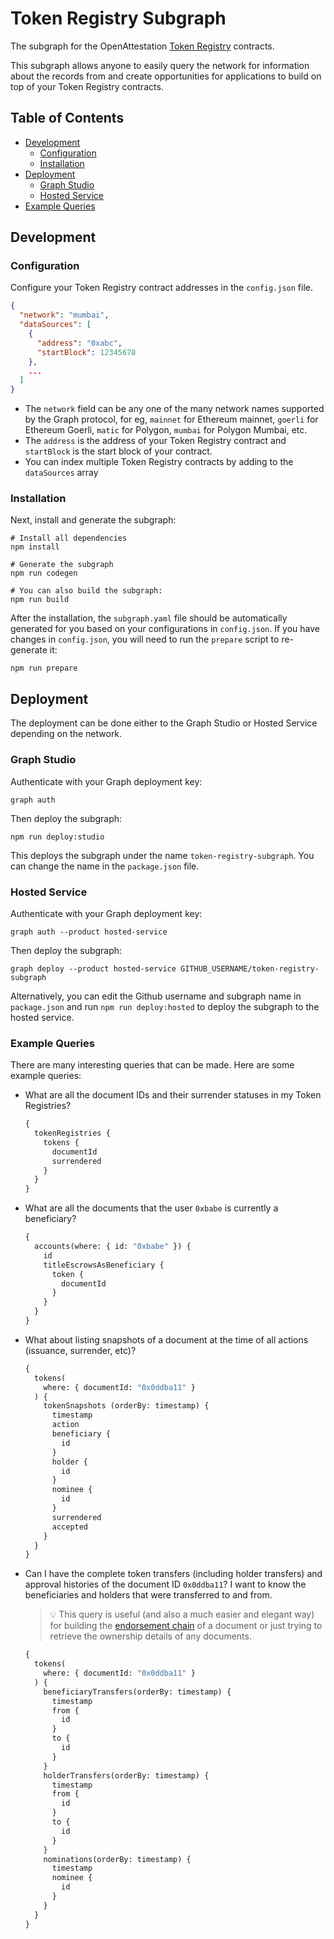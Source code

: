 # Token Registry Subgraph

The subgraph for the OpenAttestation [Token Registry](https://github.com/Open-Attestation/token-registry) contracts.

This subgraph allows anyone to easily query the network for information about the records from and create opportunities for applications to build on top of your Token Registry contracts.

## Table of Contents
- [Development](#development)
  - [Configuration](#configuration)
  - [Installation](#installation)
- [Deployment](#deployment)
  - [Graph Studio](#graph-studio)
  - [Hosted Service](#hosted-service)
- [Example Queries](#example-queries)

## Development

### Configuration
Configure your Token Registry contract addresses in the `config.json` file.

```json
{
  "network": "mumbai",
  "dataSources": [
    {
      "address": "0xabc",
      "startBlock": 12345678
    },
    ...
  ]
}
```

* The `network` field can be any one of the many network names supported by the Graph protocol, for eg, `mainnet` for Ethereum mainnet, `goerli` for Ethereum Goerli, `matic` for Polygon, `mumbai` for Polygon Mumbai, etc.
* The `address` is the address of your Token Registry contract and `startBlock` is the start block of your contract.
* You can index multiple Token Registry contracts by adding to the `dataSources` array

### Installation
Next, install and generate the subgraph:

```
# Install all dependencies
npm install

# Generate the subgraph
npm run codegen

# You can also build the subgraph:
npm run build
```

After the installation, the `subgraph.yaml` file should be automatically generated for you based on your configurations
in `config.json`. If you have changes in `config.json`, you will need to run the `prepare` script to re-generate it:

```
npm run prepare
```

## Deployment

The deployment can be done either to the Graph Studio or Hosted Service depending on the network.

### Graph Studio

Authenticate with your Graph deployment key:

```
graph auth
```

Then deploy the subgraph:

```
npm run deploy:studio
```

This deploys the subgraph under the name `token-registry-subgraph`. You can change the name in the `package.json` file.

### Hosted Service

Authenticate with your Graph deployment key:

```
graph auth --product hosted-service
```

Then deploy the subgraph:

```
graph deploy --product hosted-service GITHUB_USERNAME/token-registry-subgraph
```

Alternatively, you can edit the Github username and subgraph name in `package.json` and run `npm run deploy:hosted` to
deploy the subgraph to the hosted service.

### Example Queries

There are many interesting queries that can be made. Here are some example queries:

* What are all the document IDs and their surrender statuses in my Token Registries?
  ```graphql
  {
    tokenRegistries {
      tokens {
        documentId
        surrendered
      }
    }
  }
  ```
* What are all the documents that the user `0xbabe` is currently a beneficiary?
  ```graphql
  {
    accounts(where: { id: "0xbabe" }) {
      id
      titleEscrowsAsBeneficiary {
        token {
          documentId
        }
      }
    }
  }
  ```
* What about listing snapshots of a document at the time of all actions (issuance, surrender, etc)?
  ```graphql
  {
    tokens(
      where: { documentId: "0x0ddba11" }
    ) {
      tokenSnapshots (orderBy: timestamp) {
        timestamp
        action
        beneficiary {
          id
        }
        holder {
          id
        }
        nominee {
          id
        }
        surrendered
        accepted 
      }
    }
  }
  ```  
* Can I have the complete token transfers (including holder transfers) and approval histories of the document ID `0x0ddba11`? I want to know the beneficiaries and holders that were transferred to and from.
  > 💡 This query is useful (and also a much easier and elegant way) for building the [endorsement chain](https://docs.tradetrust.io/docs/tradetrust-website/endorsement-chain/) of a document or just trying to retrieve the ownership details of any documents.
  ```graphql
  {
    tokens(
      where: { documentId: "0x0ddba11" }
    ) {
      beneficiaryTransfers(orderBy: timestamp) {
        timestamp
        from {
          id
        }
        to {
          id
        }
      }
      holderTransfers(orderBy: timestamp) {
        timestamp
        from {
          id
        }
        to {
          id
        }
      }
      nominations(orderBy: timestamp) {
        timestamp
        nominee {
          id
        }
      }
    }
  }
  ```
